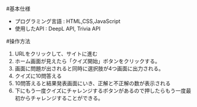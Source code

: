 #基本仕様
- プログラミング言語 : HTML,CSS,JavaScript
- 使用したAPI : DeepL API, Trivia API

#操作方法
1. URLをクリックして、サイトに進む
2. ホーム画面が見えたら「クイズ開始」ボタンをクリックする。
3. 画面に問題が出されると同時に選択肢が4つ画面に出力される。
4. クイズに10問答える
5. 10問答えると結果発表画面にいき、正解と不正解の数が表示される
6. 下にもう一度クイズにチャレンジするボタンがあるので押したらもう一度最初からチャレンジすることができる。
